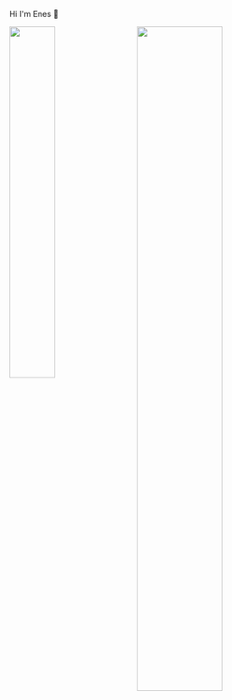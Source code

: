 <a align = "left" width="40%"> Hi I'm Enes 👋<a>

<img src="https://github-readme-stats.vercel.app/api/top-langs/?username=enespatir07" align="left" width="40%" />
<img src="https://leetcard.jacoblin.cool/enespatir07?ext=heatmap" align="right" width="55%" />

<!--
**enespatir07/enespatir07** is a ✨ _special_ ✨ repository because its `README.md` (this file) appears on your GitHub profile.

Here are some ideas to get you started:

- 🔭 I’m currently working on ...
- 🌱 I’m currently learning ...
- 👯 I’m looking to collaborate on ...
- 🤔 I’m looking for help with ...
- 💬 Ask me about ...
- 📫 How to reach me: ...
- 😄 Pronouns: ...
- ⚡ Fun fact: ...
-->
